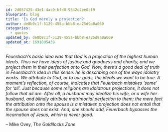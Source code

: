 ```yaml
---
id: 2d057425-d3e1-4ac0-bfd0-9842c2ee0cf9
blueprint: blog
title: 'Is God merely a projection?'
author: de8b9c1f-5129-455a-bbb8-ea25d9a0a069
categories:
  - quotes
updated_by: de8b9c1f-5129-455a-bbb8-ea25d9a0a069
updated_at: 1691005439
---
```

_Feuerbach’s basic idea was that God is a projection of the highest human ideals. Thus we have ideas of justice and goodness and charity, and we project them in their perfection onto God. Now, there’s a good deal of truth in Feuerbach’s idea in this sense: he is describing one of the ways idolatry works. We attribute to God, or to our gods, the ideals we want to be true. A moment’s reflection, of course, indicates that Feuerbach mistakes ‘some’ for ‘all’. Just because some religions are idolatrous projections, it does not follow that all are. After all, a husband may idealize his wife, or a wife her husband, and blindly attribute matrimonial perfection to them; the mere fact the attribution onto the spouse is a mistaken projection does not entail that the spouse does not exist. And, one should add, Feuerbach bypasses the incarnation of Jesus, which is never good._

– Mike Ovey, _The Goldilocks Zone_